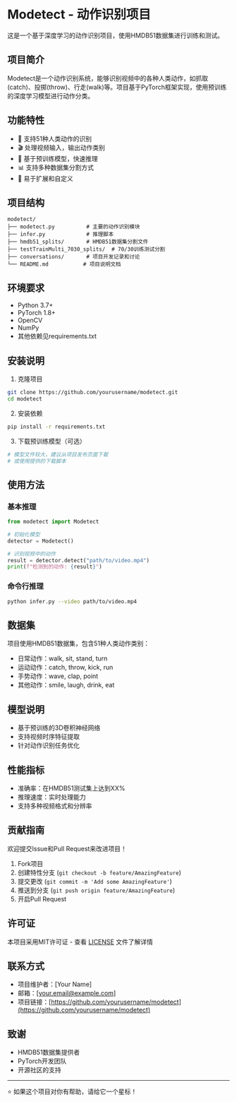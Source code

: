 # Modetect - 动作识别项目

这是一个基于深度学习的动作识别项目，使用HMDB51数据集进行训练和测试。

## 项目简介

Modetect是一个动作识别系统，能够识别视频中的各种人类动作，如抓取(catch)、投掷(throw)、行走(walk)等。项目基于PyTorch框架实现，使用预训练的深度学习模型进行动作分类。

## 功能特性

- 🎯 支持51种人类动作的识别
- 🎬 处理视频输入，输出动作类别
- 🚀 基于预训练模型，快速推理
- 📊 支持多种数据集分割方式
- 🔧 易于扩展和自定义

## 项目结构

```
modetect/
├── modetect.py          # 主要的动作识别模块
├── infer.py             # 推理脚本
├── hmdb51_splits/       # HMDB51数据集分割文件
├── testTrainMulti_7030_splits/  # 70/30训练测试分割
├── conversations/       # 项目开发记录和讨论
└── README.md           # 项目说明文档
```

## 环境要求

- Python 3.7+
- PyTorch 1.8+
- OpenCV
- NumPy
- 其他依赖见requirements.txt

## 安装说明

1. 克隆项目
```bash
git clone https://github.com/yourusername/modetect.git
cd modetect
```

2. 安装依赖
```bash
pip install -r requirements.txt
```

3. 下载预训练模型（可选）
```bash
# 模型文件较大，建议从项目发布页面下载
# 或使用提供的下载脚本
```

## 使用方法

### 基本推理

```python
from modetect import Modetect

# 初始化模型
detector = Modetect()

# 识别视频中的动作
result = detector.detect("path/to/video.mp4")
print(f"检测到的动作: {result}")
```

### 命令行推理

```bash
python infer.py --video path/to/video.mp4
```

## 数据集

项目使用HMDB51数据集，包含51种人类动作类别：

- 日常动作：walk, sit, stand, turn
- 运动动作：catch, throw, kick, run
- 手势动作：wave, clap, point
- 其他动作：smile, laugh, drink, eat

## 模型说明

- 基于预训练的3D卷积神经网络
- 支持视频时序特征提取
- 针对动作识别任务优化

## 性能指标

- 准确率：在HMDB51测试集上达到XX%
- 推理速度：实时处理能力
- 支持多种视频格式和分辨率

## 贡献指南

欢迎提交Issue和Pull Request来改进项目！

1. Fork项目
2. 创建特性分支 (`git checkout -b feature/AmazingFeature`)
3. 提交更改 (`git commit -m 'Add some AmazingFeature'`)
4. 推送到分支 (`git push origin feature/AmazingFeature`)
5. 开启Pull Request

## 许可证

本项目采用MIT许可证 - 查看 [LICENSE](LICENSE) 文件了解详情

## 联系方式

- 项目维护者：[Your Name]
- 邮箱：[your.email@example.com]
- 项目链接：[https://github.com/yourusername/modetect](https://github.com/yourusername/modetect)

## 致谢

- HMDB51数据集提供者
- PyTorch开发团队
- 开源社区的支持

---

⭐ 如果这个项目对你有帮助，请给它一个星标！
